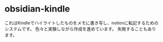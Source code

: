 # obsidian-kindle
これはKindleでハイライトしたものをメモに書き写し、notionに転記するためのシステムです。
色々と実験しながら作成を進めています。
失敗することもあります。
